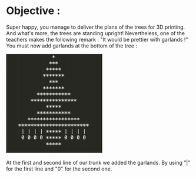 # Objective :
Super happy, you manage to deliver the plans of the trees for 3D printing. And what's more, the trees are standing upright!
Nevertheless, one of the teachers makes the following remark :
"It would be prettier with garlands !"
You must now add garlands at the bottom of the tree :

![Picture Level 3](https://github.com/ThomasSEGALEN/ChristmasTree/blob/main/Level%203/Level3.PNG)

At the first and second line of our trunk we added the garlands. By using "|" for the first line and "0" for the second one.